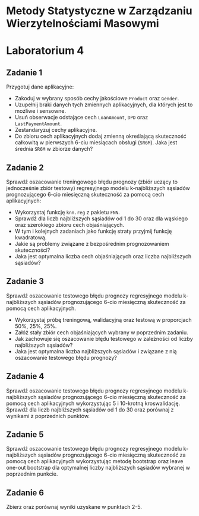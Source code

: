
# Metody Statystyczne w Zarządzaniu Wierzytelnościami Masowymi
# Laboratorium 4

## Zadanie 1

Przygotuj dane aplikacyjne:

* Zakoduj w wybrany sposób cechy jakościowe `Product` oraz `Gender`.
* Uzupełnij braki danych tych zmiennych aplikacyjnych, dla których jest to możliwe i sensowne.
* Usuń obserwacje odstające cech `LoanAmount`, `DPD` oraz `LastPaymentAmount`.
* Zestandaryzuj cechy aplikacyjne.
* Do zbioru cech aplikacyjnych dodaj zmienną określającą skuteczność całkowitą w pierwszych 6-ciu miesiącach obsługi (`SR6M`). Jaka jest średnia `SR6M` w zbiorze danych?

## Zadanie 2

Sprawdź oszacowanie treningowego błędu prognozy (zbiór uczący to jednocześnie zbiór testowy) regresyjnego modelu k-najbliższych sąsiadów prognozującego 6-cio miesięczną skuteczność za pomocą cech aplikacyjnych:

*	Wykorzystaj funkcję `knn.reg` z pakietu `FNN`.
*	Sprawdź dla liczb najbliższych sąsiadów od 1 do 30 oraz dla wąskiego oraz szerokiego zbioru cech objaśniających.
*	W tym i kolejnych zadaniach jako funkcję straty przyjmij funkcję kwadratową.
*	Jakie są problemy związane z bezpośrednim prognozowaniem skuteczności?
*	Jaka jest optymalna liczba cech objaśniających oraz liczba najbliższych sąsiadów?

## Zadanie 3

Sprawdź oszacowanie testowego błędu prognozy regresyjnego modelu k-najbliższych sąsiadów prognozującego 6-cio miesięczną skuteczność za pomocą cech aplikacyjnych.

*	Wykorzystaj próbę treningową, walidacyjną oraz testową w proporcjach 50%, 25%, 25%.
*	Załóż stały zbiór cech objaśniających wybrany w poprzednim zadaniu.
*	Jak zachowuje się oszacowanie błędu testowego w zależności od liczby najbliższych sąsiadów?
*	Jaka jest optymalna liczba najbliższych sąsiadów i związane z nią oszacowanie testowego błędu prognozy?

## Zadanie 4

Sprawdź oszacowanie testowego błędu prognozy regresyjnego modelu k-najbliższych sąsiadów prognozującego 6-cio miesięczną skuteczność za pomocą cech aplikacyjnych wykorzystując 5 i 10-krotną kroswalidację. Sprawdź dla liczb najbliższych sąsiadów od 1 do 30 oraz porównaj z wynikami z poprzednich punktów.

## Zadanie 5

Sprawdź oszacowanie testowego błędu prognozy regresyjnego modelu k-najbliższych sąsiadów prognozującego 6-cio miesięczną skuteczność za pomocą cech aplikacyjnych wykorzystując metodę bootstrap oraz leave one-out bootstrap dla optymalnej liczby najbliższych sąsiadów wybranej w poprzednim punkcie. 

## Zadanie 6

Zbierz oraz porównaj wyniki uzyskane w punktach 2-5.
